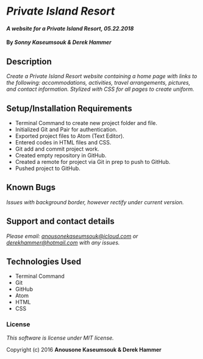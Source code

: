 # _Private Island Resort_

#### _A website for a Private Island Resort, 05.22.2018_

#### By _**Sonny Kaseumsouk & Derek Hammer**_

## Description

_Create a Private Island Resort website containing a home page with links to the following: accommodations, activities, travel arrangements, pictures, and contact information. Stylized with CSS for all pages to create uniform._

## Setup/Installation Requirements

* Terminal Command to create new project folder and file.
* Initialized Git and Pair for authentication.
* Exported project files to Atom (Text Editor).
* Entered codes in HTML files and CSS.
* Git add and commit project work.
* Created empty repository in GitHub.
* Created a remote for project via Git in prep to push to GitHub.
* Pushed project to GitHub.



## Known Bugs

_Issues with background border, however rectify under current version._

## Support and contact details

_Please email: anousonekaseumsouk@icloud.com or derekhammer@hotmail.com with any issues._

## Technologies Used

* Terminal Command
* Git
* GitHub
* Atom
* HTML
* CSS

### License

*This software is license under MIT license.*

Copyright (c) 2016 **Anousone Kaseumsouk & Derek Hammer**
